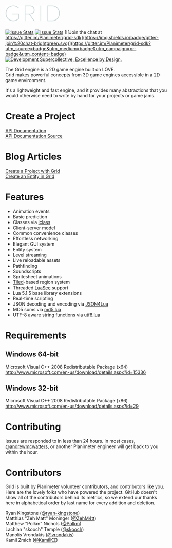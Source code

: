 # ![Grid](/src/images/gui/logo.png?raw=true "Grid")  

[![Issue Stats](http://issuestats.com/github/Planimeter/grid-sdk/badge/pr?style=flat)](http://issuestats.com/github/Planimeter/grid-sdk)
[![Issue Stats](http://issuestats.com/github/Planimeter/grid-sdk/badge/issue?style=flat)](http://issuestats.com/github/Planimeter/grid-sdk)
[![Join the chat at https://gitter.im/Planimeter/grid-sdk](https://img.shields.io/badge/gitter-join%20chat-brightgreen.svg)](https://gitter.im/Planimeter/grid-sdk?utm_source=badge&utm_medium=badge&utm_campaign=pr-badge&utm_content=badge)
[![Development Supercollective, Excellence by Design.](https://img.shields.io/badge/Made%20with%20L%C3%96VE%20by-Planimeter-brightgreen.svg)](http://www.planimeter.org/)

The Grid engine is a 2D game engine built on LÖVE.  
Grid makes powerful concepts from 3D game engines accessible in a 2D game
environment.

It's a lightweight and fast engine, and it provides many abstractions that you
would otherwise need to write by hand for your projects or game jams.

Create a Project
================

[API Documentation](http://www.planimeter.org/grid/api/Home)  
[API Documentation Source](https://github.com/Planimeter/grid)

Blog Articles
=============

[Create a Project with Grid](http://www.andrewmcwatters.com/blog/create-a-project-with-grid/)  
[Create an Entity in Grid](http://www.andrewmcwatters.com/blog/create-an-entity-in-grid/)

Features
========

* Animation events
* Basic prediction
* Classes via [lclass](https://github.com/andrewmcwatters/lclass "lclass")
* Client-server model
* Common convenience classes
* Effortless networking
* Elegant GUI system
* Entity system
* Level streaming
* Live reloadable assets
* Pathfinding
* Soundscripts
* Spritesheet animations
* [Tiled](http://www.mapeditor.org/ "Tiled")-based region system
* Threaded [LuaSec](https://github.com/brunoos/luasec "LuaSec") support
* Lua 5.1.5 base library extensions
* Real-time scripting
* JSON decoding and encoding via [JSON4Lua](http://json.luaforge.net/ "JSON4Lua")
* MD5 sums via [md5.lua](https://github.com/kikito/md5.lua "md5.lua")
* UTF-8 aware string functions via [utf8.lua](http://www.curse.com/addons/wow/utf8 "utf8.lua")

Requirements
============

Windows 64-bit
--------------

Microsoft Visual C++ 2008 Redistributable Package (x64)  
http://www.microsoft.com/en-us/download/details.aspx?id=15336

Windows 32-bit
--------------

Microsoft Visual C++ 2008 Redistributable Package (x86)  
http://www.microsoft.com/en-us/download/details.aspx?id=29

Contributing
============

Issues are responded to in less than 24 hours. In most cases, [@andrewmcwatters,](https://github.com/andrewmcwatters) or another Planimeter engineer will get back to you within the hour.

Contributors
============

Grid is built by Planimeter volunteer contributors, and contributors like you. Here are the lovely folks who have powered the project. GitHub doesn't show all of the contributors behind its metrics, so we extend our thanks here in alphabetical order by last name for every addition and deletion.

Ryan Kingstone ([@ryan-kingstone](https://github.com/ryan-kingstone))  
Matthias "Zeh Matt" Moninger  ([@ZehM4tt](https://github.com/ZehM4tt))  
Matthew "Polkm" Nichols ([@Polkm](https://github.com/Polkm))  
Lachlan "skooch" Temple ([@skooch](https://github.com/skooch))  
Manolis Vrondakis ([@vrondakis](https://github.com/vrondakis))  
Kamil Zmich ([@KamilKZ](https://github.com/KamilKZ))
